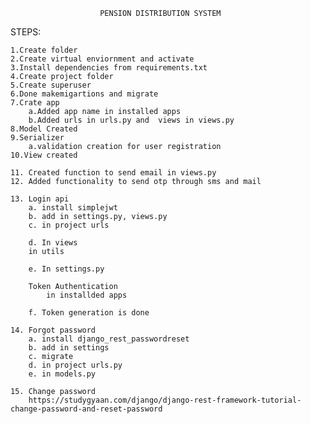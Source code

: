 
                        PENSION DISTRIBUTION SYSTEM



STEPS:


    1.Create folder
    2.Create virtual enviornment and activate
    3.Install dependencies from requirements.txt
    4.Create project folder
    5.Create superuser
    6.Done makemigartions and migrate
    7.Crate app
        a.Added app name in installed apps 
        b.Added urls in urls.py and  views in views.py
    8.Model Created 
    9.Serializer 
        a.validation creation for user registration
    10.View created

    11. Created function to send email in views.py
    12. Added functionality to send otp through sms and mail

    13. Login api
        a. install simplejwt
        b. add in settings.py, views.py
        c. in project urls  

        d. In views
        in utils

        e. In settings.py

        Token Authentication
            in installded apps 

        f. Token generation is done

    14. Forgot password
        a. install django_rest_passwordreset
        b. add in settings
        c. migrate
        d. in project urls.py
        e. in models.py

    15. Change password
        https://studygyaan.com/django/django-rest-framework-tutorial-change-password-and-reset-password

    